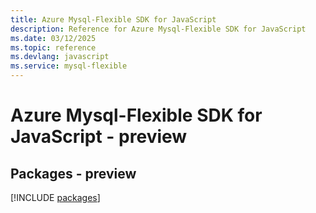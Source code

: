 ```yaml
---
title: Azure Mysql-Flexible SDK for JavaScript
description: Reference for Azure Mysql-Flexible SDK for JavaScript
ms.date: 03/12/2025
ms.topic: reference
ms.devlang: javascript
ms.service: mysql-flexible
---
```

# Azure Mysql-Flexible SDK for JavaScript - preview
## Packages - preview
[!INCLUDE [packages](mysql-flexible-index.md)]